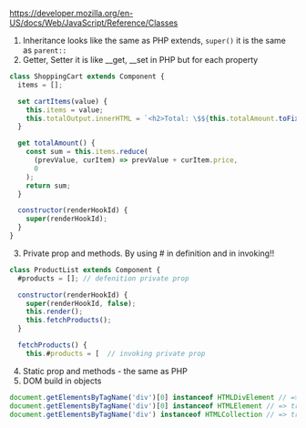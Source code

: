 https://developer.mozilla.org/en-US/docs/Web/JavaScript/Reference/Classes
1. Inheritance looks like the same as PHP
extends, ```super()``` it is the same as ```parent::```
2. Getter, Setter
it is like __get, __set in PHP but for each property
```javascript
class ShoppingCart extends Component {
  items = [];

  set cartItems(value) {
    this.items = value;
    this.totalOutput.innerHTML = `<h2>Total: \$${this.totalAmount.toFixed(2)}</h2>`;
  }

  get totalAmount() {
    const sum = this.items.reduce(
      (prevValue, curItem) => prevValue + curItem.price,
      0
    );
    return sum;
  }

  constructor(renderHookId) {
    super(renderHookId);
  }
}
```
3. Private prop and methods.
By using # in definition and in invoking!!
```javascript
class ProductList extends Component {
  #products = []; // defenition private prop

  constructor(renderHookId) {
    super(renderHookId, false);
    this.render();
    this.fetchProducts();
  }

  fetchProducts() {
    this.#products = [  // invoking private prop
```
4. Static prop and methods - the same as PHP
5. DOM build in objects
```javascript
document.getElementsByTagName('div')[0] instanceof HTMLDivElement // => true
document.getElementsByTagName('div')[0] instanceof HTMLElement // => true
document.getElementsByTagName('div') instanceof HTMLCollection // => true
```
